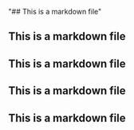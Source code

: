 "## This is a markdown file" 
## This is a markdown file 
## This is a markdown file 
## This is a markdown file 
## This is a markdown file 
